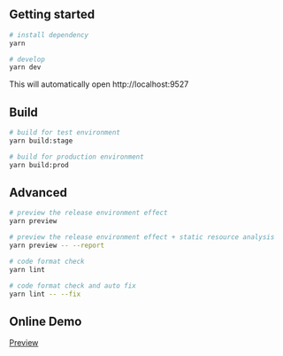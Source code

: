 ## Getting started

```bash
# install dependency
yarn

# develop
yarn dev
```

This will automatically open http://localhost:9527

## Build

```bash
# build for test environment
yarn build:stage

# build for production environment
yarn build:prod
```

## Advanced

```bash
# preview the release environment effect
yarn preview

# preview the release environment effect + static resource analysis
yarn preview -- --report

# code format check
yarn lint

# code format check and auto fix
yarn lint -- --fix
```

## Online Demo

[Preview](https://panjiachen.github.io/vue-element-admin)

